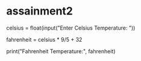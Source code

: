 # assainment2

celsius = float(input("Enter Celsius Temperature: "))


fahrenheit = celsius * 9/5 + 32


print("Fahrenheit Temperature:", fahrenheit)

